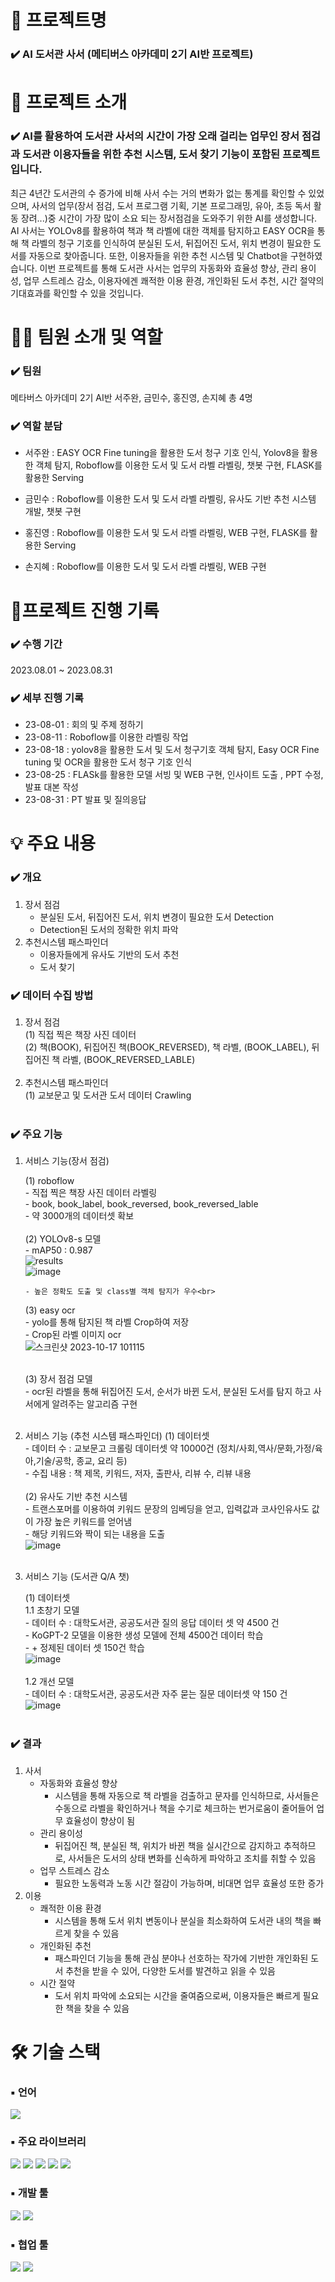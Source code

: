 # 📖 프로젝트명

### ✔️ AI 도서관 사서 (메티버스 아카데미 2기 AI반 프로젝트)

# 📃 프로젝트 소개

### ✔️ AI를 활용하여 도서관 사서의 시간이 가장 오래 걸리는 업무인 장서 점검과 도서관 이용자들을 위한 추천 시스템, 도서 찾기 기능이 포함된 프로젝트입니다.

최근 4년간 도서관의 수 증가에 비해 사서 수는 거의 변화가 없는 통계를 확인할 수 있었으며, 사서의 업무(장서 점검, 도서 프로그램 기획, 기본 프로그래밍, 유아, 초등 독서 활동 장려...)중 시간이 가장 많이 소요 되는 장서점검을 도와주기 위한 AI를 생성합니다. 
AI 사서는 YOLOv8를 활용하여 책과 책 라벨에 대한 객체를 탐지하고 EASY OCR을 통해 책 라벨의 청구 기호를 인식하여 분실된 도서, 뒤집어진 도서, 위치 변경이 필요한 도서를 자동으로 찾아줍니다.
또한, 이용자들을 위한 추천 시스템 및 Chatbot을 구현하였습니다.
이번 프로젝트를 통해 도서관 사서는 업무의 자동화와 효율성 향상, 관리 용이성, 업무 스트레스 감소, 이용자에겐 쾌적한 이용 환경, 개인화된 도서 추천, 시간 절약의 기대효과를 확인할 수 있을 것입니다.

# 👩‍🔧 팀원 소개 및 역할

### ✔️ 팀원
메타버스 아카데미 2기 AI반 서주완, 금민수, 홍진영, 손지혜 총 4명

### ✔️ 역할 분담

- 서주완 : EASY OCR Fine tuning을 활용한 도서 청구 기호 인식, Yolov8을 활용한 객체 탐지, Roboflow를 이용한 도서 및 도서 라벨 라벨링, 챗봇 구현, FLASK를 활용한 Serving
 
- 금민수 : Roboflow를 이용한 도서 및 도서 라벨 라벨링, 유사도 기반 추천 시스템 개발, 챗봇 구현 
  
- 홍진영 : Roboflow를 이용한 도서 및 도서 라벨 라벨링, WEB 구현, FLASK를 활용한 Serving
  
- 손지혜 : Roboflow를 이용한 도서 및 도서 라벨 라벨링, WEB 구현

# 📅프로젝트 진행 기록

### ✔️ 수행 기간
2023.08.01 ~ 2023.08.31

### ✔️ 세부 진행 기록
- 23-08-01 : 회의 및 주제 정하기
- 23-08-11 : Roboflow를 이용한 라벨링 작업
- 23-08-18 : yolov8을 활용한 도서 및 도서 청구기호 객체 탐지, Easy OCR Fine tuning 및 OCR을 활용한 도서 청구 기호 인식
- 23-08-25 : FLASk를 활용한 모델 서빙 및 WEB 구현, 인사이트 도출 , PPT 수정, 발표 대본 작성 
- 23-08-31 : PT 발표 및 질의응답

# 💡 주요 내용

### ✔️ 개요

1. 장서 점검
   - 분실된 도서, 뒤집어진 도서, 위치 변경이 필요한 도서 Detection
   - Detection된 도서의 정확한 위치 파악
     <br>
2. 추천시스템 패스파인더
   - 이용자들에게 유사도 기반의 도서 추천
   - 도서 찾기<br>

### ✔️ 데이터 수집 방법

1. 장서 점검<br>
   (1) 직접 찍은 책장 사진 데이터<br>
   (2) 책(BOOK), 뒤집어진 책(BOOK_REVERSED), 책 라벨, (BOOK_LABEL), 뒤집어진 책 라벨, (BOOK_REVERSED_LABLE)<br>
   <br>
2. 추천시스템 패스파인더 <br>
   (1) 교보문고 및 도서관 도서 데이터 Crawling <br>
   <br>

### ✔️ 주요 기능

1. 서비스 기능(장서 점검)

   (1) roboflow<br>
       - 직접 찍은 책장 사진 데이터 라벨링<br>
       - book, book_label, book_reversed, book_reversed_lable<br>
         - 약 3000개의 데이터셋 확보<br>
   <br>
   (2) YOLOv8-s 모델<br>
       - mAP50 : 0.987<br>
       ![results](https://github.com/joowop/octaforaugust/assets/80230688/85abebf4-ead8-4a3d-ba55-e6d2cdf9e0fe)<br>
       ![image](https://github.com/joowop/octaforaugust/assets/80230688/5ae83b47-515c-405e-bd96-2874ae7e7381)<br>

       - 높은 정확도 도출 및 class별 객체 탐지가 우수<br>
   
   (3) easy ocr <br>
       - yolo를 통해 탐지된 책 라벨 Crop하여 저장<br>
       - Crop된 라벨 이미지 ocr<br>
       ![스크린샷 2023-10-17 101115](https://github.com/joowop/octaforaugust/assets/80230688/601ef66b-4428-4f54-ab68-16ecf5323528)<br>

   <br>
   (3) 장서 점검 모델<br>
       - ocr된 라벨을 통해 뒤집어진 도서, 순서가 바뀐 도서, 분실된 도서를 탐지 하고 사서에게 알려주는 알고리즘 구현<br>
   <br>
   
2. 서비스 기능 (추천 시스템 패스파인더)
   (1) 데이터셋<br>
       - 데이터 수 : 교보문고 크롤링 데이터셋 약 10000건 (정치/사회,역사/문화,가정/육아,기술/공학, 종교, 요리 등)<br>
       - 수집 내용 : 책 제목, 키워드, 저자, 출판사, 리뷰 수, 리뷰 내용<br>
   <br>
   (2) 유사도 기반 추천 시스템<br>
       - 트랜스포머를 이용하여 키워드 문장의 임베딩을 얻고, 입력값과 코사인유사도 값이 가장 높은 키워드를 얻어냄<br>
       - 해당 키워드와 짝이 되는 내용을 도출<br>
       ![image](https://github.com/joowop/octaforaugust/assets/80230688/f6f09b51-e209-40b0-a0a8-704e4d7e9500)<br>
   <br>
4. 서비스 기능 (도서관 Q/A 챗)

   (1) 데이터셋<br>
       1.1 초창기 모델<br>
           - 데이터 수 : 대학도서관, 공공도서관 질의 응답 데이터 셋 약 4500 건<br>
           - KoGPT-2 모델을 이용한 생성 모델에 전체 4500건 데이터 학습<br>
           - + 정제된 데이터 셋 150건 학습<br>
           ![image](https://github.com/joowop/octaforaugust/assets/80230688/3f585522-3dc5-466e-bb6d-81fb1bfd917c)<br>
       <br>
       1.2 개선 모델<br>
           - 데이터 수 : 대학도서관, 공공도서관 자주 묻는 질문 데이터셋 약 150 건<br>
           ![image](https://github.com/joowop/octaforaugust/assets/80230688/9b36a30c-ecd5-4fc6-9cca-7732f10949e8)<br>
   <br>

### ✔️ 결과

1. 사서
   - 자동화와 효율성 향상
      - 시스템을 통해 자동으로 책 라벨을 검출하고 문자를 인식하므로, 사서들은 수동으로 라벨을 확인하거나 책을 수기로 체크하는 번거로움이 줄어들어 업무 효율성이 향상이 됨
    - 관리 용이성
      - 뒤집어진 책, 분실된 책, 위치가 바뀐 책을 실시간으로 감지하고 추적하므로, 사서들은 도서의 상태 변화를 신속하게 파악하고 조치를 취할 수 있음
    - 업무 스트레스 감소
      - 필요한 노동력과 노동 시간 절감이 가능하며, 비대면 업무 효율성 또한 증가
2. 이용
   - 쾌적한 이용 환경
      - 시스템을 통해 도서 위치 변동이나 분실을 최소화하여 도서관 내의 책을 빠르게 찾을 수 있음
    - 개인화된 추천
      - 패스파인더 기능을 통해 관심 분야나 선호하는 작가에 기반한 개인화된 도서 추천을 받을 수 있어, 다양한 도서를 발견하고 읽을 수 있음
    - 시간 절약
      - 도서 위치 파악에 소요되는 시간을 줄여줌으로써, 이용자들은 빠르게 필요한 책을 찾을 수 있음


# 🛠 기술 스택

### ▪ 언어
<img src="https://img.shields.io/badge/python-3776AB?style=for-the-badge&logo=python&logoColor=white">

### ▪ 주요 라이브러리
<img src="https://img.shields.io/badge/Yolov8-F7931E?style=for-the-badge&logo=Yolov8&logoColor=white"> <img src="https://img.shields.io/badge/Easy OCR-150458?style=for-the-badge&logo=Easy OCR&logoColor=white">
<img src="https://img.shields.io/badge/Tensorflow-013243?style=for-the-badge&logo=Tensorflow&logoColor=white"> <img src="https://img.shields.io/badge/Flask-99CC00?style=for-the-badge&logo=Flask&logoColor=white"> <img src="https://img.shields.io/badge/Pytorch-0058CC?style=for-the-badge&logo=Pytorch&logoColor=white">

### ▪ 개발 툴
<img src="https://img.shields.io/badge/VS code-2F80ED?style=for-the-badge&logo=VS code&logoColor=white"> <img src="https://img.shields.io/badge/Google Colab-F9AB00?style=for-the-badge&logo=Google Colab&logoColor=white">

### ▪ 협업 툴
<img src="https://img.shields.io/badge/Github-181717?style=for-the-badge&logo=Github&logoColor=white"> <img src="https://img.shields.io/badge/Google Slides-FFBB00?style=for-the-badge&logo=Google Slides&logoColor=white">
